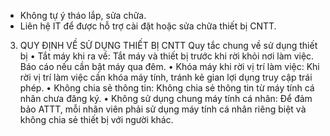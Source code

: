 - Không tự ý tháo lắp, sửa chữa.
- Liên hệ IT để được hỗ trợ cài đặt hoặc sửa chữa thiết bị CNTT.

3. QUY ĐỊNH VỀ SỬ DỤNG THIẾT BỊ CNTT
  Quy tắc chung về sử dụng thiết bị
    • Tắt máy khi ra về: Tắt máy và thiết bị trước khi rời khỏi nơi làm việc. Báo cáo nếu cần bật máy qua đêm.
    • Khóa máy khi rời vị trí làm việc: Khi rời vị trí làm việc cần khóa máy tính, tránh kẻ gian lợi dụng truy cập trái phép.
    • Không chia sẻ thông tin: Không chia sẻ thông tin từ máy tính cá nhân chưa đăng ký.
    • Không sử dụng chung máy tính cá nhân: Để đảm bảo ATTT, mỗi nhân viên phải sử dụng máy tính cá nhân riêng biệt và không chia sẻ thiết bị với người khác.